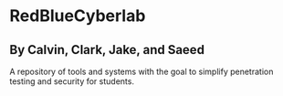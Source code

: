 # RedBlueCyberlab
## By Calvin, Clark, Jake, and Saeed

A repository of tools and systems with the goal to simplify penetration testing and security for students.